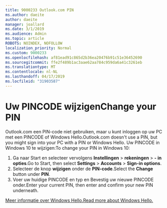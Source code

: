 ```yaml
---
title: 9000233 Outlook.com PIN
ms.author: daeite
author: daeite
manager: joallard
ms.date: 3/1/2019
ms.audience: Admin
ms.topic: article
ROBOTS: NOINDEX, NOFOLLOW
localization_priority: Normal
ms.custom: 9000233
ms.openlocfilehash: af81ead91c865d2b36ea20476b91c51e36452690
ms.sourcegitcommit: ffe2f489b1ac3aae62aa784c959da6a41c3261eb
ms.translationtype: MT
ms.contentlocale: nl-NL
ms.lasthandoff: 04/17/2019
ms.locfileid: "31903587"
---
```

# <a name="change-your-pin"></a><span data-ttu-id="17451-102">Uw PINCODE wijzigen</span><span class="sxs-lookup"><span data-stu-id="17451-102">Change your PIN</span></span>

<span data-ttu-id="17451-103">Outlook.com een PIN-code niet gebruiken, maar u kunt inloggen op uw PC met een PINCODE of Windows Hello.</span><span class="sxs-lookup"><span data-stu-id="17451-103">Outlook.com doesn't use a PIN, but you might sign into your PC with a PIN or Windows Hello.</span></span> <span data-ttu-id="17451-104">Uw PINCODE in Windows 10 te wijzigen:</span><span class="sxs-lookup"><span data-stu-id="17451-104">To change your PIN in Windows 10:</span></span>

1. <span data-ttu-id="17451-105">Ga naar Start en selecteer vervolgens **Instellingen** > **rekeningen** > **- in opties**.</span><span class="sxs-lookup"><span data-stu-id="17451-105">Go to Start, then select **Settings** > **Accounts** > **Sign-in options**.</span></span>
2. <span data-ttu-id="17451-106">Selecteer de knop **wijzigen** onder de **PIN-code**.</span><span class="sxs-lookup"><span data-stu-id="17451-106">Select the **Change** button under **PIN**.</span></span>
3. <span data-ttu-id="17451-107">Voer uw huidige PINCODE en typ en Bevestig uw nieuwe PINCODE onder.</span><span class="sxs-lookup"><span data-stu-id="17451-107">Enter your current PIN, then enter and confirm your new PIN underneath.</span></span>

[<span data-ttu-id="17451-108">Meer informatie over Windows Hello.</span><span class="sxs-lookup"><span data-stu-id="17451-108">Read more about Windows Hello.</span></span>](https://support.microsoft.com/help/17215/)